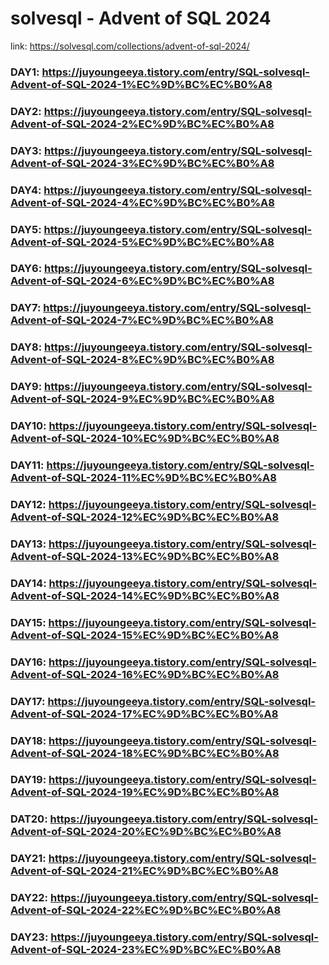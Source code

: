 # solvesql - Advent of SQL 2024
link: https://solvesql.com/collections/advent-of-sql-2024/
### DAY1: https://juyoungeeya.tistory.com/entry/SQL-solvesql-Advent-of-SQL-2024-1%EC%9D%BC%EC%B0%A8
### DAY2: https://juyoungeeya.tistory.com/entry/SQL-solvesql-Advent-of-SQL-2024-2%EC%9D%BC%EC%B0%A8
### DAY3: https://juyoungeeya.tistory.com/entry/SQL-solvesql-Advent-of-SQL-2024-3%EC%9D%BC%EC%B0%A8
### DAY4: https://juyoungeeya.tistory.com/entry/SQL-solvesql-Advent-of-SQL-2024-4%EC%9D%BC%EC%B0%A8
### DAY5: https://juyoungeeya.tistory.com/entry/SQL-solvesql-Advent-of-SQL-2024-5%EC%9D%BC%EC%B0%A8
### DAY6: https://juyoungeeya.tistory.com/entry/SQL-solvesql-Advent-of-SQL-2024-6%EC%9D%BC%EC%B0%A8
### DAY7: https://juyoungeeya.tistory.com/entry/SQL-solvesql-Advent-of-SQL-2024-7%EC%9D%BC%EC%B0%A8
### DAY8: https://juyoungeeya.tistory.com/entry/SQL-solvesql-Advent-of-SQL-2024-8%EC%9D%BC%EC%B0%A8
### DAY9: https://juyoungeeya.tistory.com/entry/SQL-solvesql-Advent-of-SQL-2024-9%EC%9D%BC%EC%B0%A8
### DAY10: https://juyoungeeya.tistory.com/entry/SQL-solvesql-Advent-of-SQL-2024-10%EC%9D%BC%EC%B0%A8
### DAY11: https://juyoungeeya.tistory.com/entry/SQL-solvesql-Advent-of-SQL-2024-11%EC%9D%BC%EC%B0%A8
### DAY12: https://juyoungeeya.tistory.com/entry/SQL-solvesql-Advent-of-SQL-2024-12%EC%9D%BC%EC%B0%A8
### DAY13: https://juyoungeeya.tistory.com/entry/SQL-solvesql-Advent-of-SQL-2024-13%EC%9D%BC%EC%B0%A8
### DAY14: https://juyoungeeya.tistory.com/entry/SQL-solvesql-Advent-of-SQL-2024-14%EC%9D%BC%EC%B0%A8
### DAY15: https://juyoungeeya.tistory.com/entry/SQL-solvesql-Advent-of-SQL-2024-15%EC%9D%BC%EC%B0%A8
### DAY16: https://juyoungeeya.tistory.com/entry/SQL-solvesql-Advent-of-SQL-2024-16%EC%9D%BC%EC%B0%A8
### DAY17: https://juyoungeeya.tistory.com/entry/SQL-solvesql-Advent-of-SQL-2024-17%EC%9D%BC%EC%B0%A8
### DAY18: https://juyoungeeya.tistory.com/entry/SQL-solvesql-Advent-of-SQL-2024-18%EC%9D%BC%EC%B0%A8
### DAY19: https://juyoungeeya.tistory.com/entry/SQL-solvesql-Advent-of-SQL-2024-19%EC%9D%BC%EC%B0%A8
### DAT20: https://juyoungeeya.tistory.com/entry/SQL-solvesql-Advent-of-SQL-2024-20%EC%9D%BC%EC%B0%A8
### DAY21: https://juyoungeeya.tistory.com/entry/SQL-solvesql-Advent-of-SQL-2024-21%EC%9D%BC%EC%B0%A8
### DAY22: https://juyoungeeya.tistory.com/entry/SQL-solvesql-Advent-of-SQL-2024-22%EC%9D%BC%EC%B0%A8
### DAY23: https://juyoungeeya.tistory.com/entry/SQL-solvesql-Advent-of-SQL-2024-23%EC%9D%BC%EC%B0%A8
